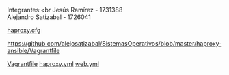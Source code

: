 Integrantes:<br
Jesús Ramírez - 1731388<br>
Alejandro Satizabal - 1726041<br>

<a href="https://github.com/alejosatizabal/SistemasOperativos/tree/master/haproxy-ansible/haproxy1/">haproxy.cfg</a>

https://github.com/alejosatizabal/SistemasOperativos/blob/master/haproxy-ansible/Vagrantfile

<a href="https://github.com/alejosatizabal/SistemasOperativos/blob/master/haproxy-ansible/Vagrantfile">Vagrantfile</a>
<a href="https://github.com/alejosatizabal/SistemasOperativos/blob/master/haproxy-ansible/haproxy.yml">haproxy.yml</a>
<a href="https://github.com/alejosatizabal/SistemasOperativos/blob/master/haproxy-ansible/web.yml">web.yml</a>
